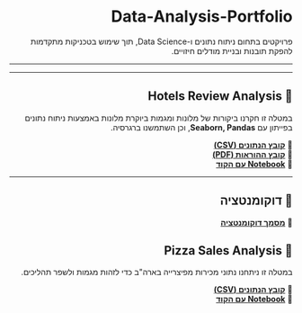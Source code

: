 <div dir="rtl">

# **Data-Analysis-Portfolio**  
פרויקטים בתחום ניתוח נתונים ו-Data Science, תוך שימוש בטכניקות מתקדמות להפקת תובנות ובניית מודלים חיזויים.

---


---

## 📂 **Hotels Review Analysis**  
במטלה זו חקרנו ביקורות של מלונות ומגמות ביוקרת מלונות באמצעות ניתוח נתונים בפייתון עם **Seaborn, Pandas**, וכן השתמשנו ברגרסיה.

🔹 **[קובץ הנתונים (CSV)](https://github.com/tristanreshef13/Data-Analysis-Portfolio/blob/main/Hotel_Reviews%20(4).csv)**  
🔹 **[קובץ ההוראות (PDF)](https://github.com/tristanreshef13/Data-Analysis-Portfolio/blob/main/%D7%AA%D7%A8%D7%92%D7%99%D7%9C%203%20%D7%94%D7%A0%D7%97%D7%99%D7%95%D7%AA%20-%20%D7%A1%D7%95%D7%A4%D7%99docx%20(1).pdf)**  
🔹 **[Notebook עם הקוד](https://github.com/tristanreshef13/Data-Analysis-Portfolio/blob/main/_%D7%98%D7%A8%D7%99%D7%A1%D7%98%D7%90%D7%9F_%D7%A8%D7%A9%D7%A3_%D7%A0%D7%99%D7%AA%D7%95%D7%97_%D7%91%D7%99%D7%A7%D7%95%D7%A8%D7%95%D7%AA_%D7%9E%D7%9C%D7%95%D7%A0%D7%95%D7%AA_%D7%95%D7%94%D7%A4%D7%A7%D7%AA_%D7%AA%D7%95%D7%91%D7%A0%D7%95%D7%AA_%D7%A2%D7%9C_%D7%99%D7%95%D7%A7%D7%A8%D7%AA%D7%99%D7%95%D7%AA_%D7%94%D7%9E%D7%9C%D7%95%D7%9F.ipynb)**  

---

## 📄 **דוקומנטציה**
🔹 **[מסמך דוקומנטציה](https://github.com/tristanreshef13/Data-Analysis-Portfolio/blob/main/%D7%93%D7%95%D7%A7%D7%95%D7%9E%D7%A0%D7%98%D7%A6%D7%99%D7%94%20(3).pdf)**  

## 📂 **Pizza Sales Analysis**  
במטלה זו ניתחנו נתוני מכירות מפיצרייה בארה"ב כדי לזהות מגמות ולשפר תהליכים.

🔹 **[קובץ הנתונים (CSV)](https://github.com/tristanreshef13/Data-Analysis-Portfolio/blob/main/pizza_sales%20(1).csv)**  
🔹 **[Notebook עם הקוד](https://github.com/tristanreshef13/Data-Analysis-Portfolio/blob/main/pizza_sales_analsys_and_optimization_Using_Pandas_to_understand_the_data_tristan_reshef.ipynb)**  


</div>
